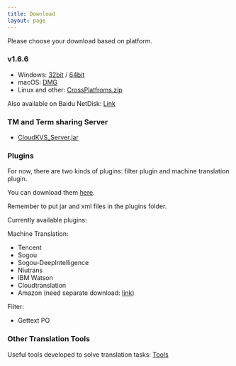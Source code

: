 ```yaml
---
title: Download
layout: page
---
```


Please choose your download based on platform.

### v1.6.6

* Windows: [32bit](https://github.com/xulihang/BasicCAT/releases/download/v1.6.6/BasicCAT-windows-x86.exe) /  [64bit](https://github.com/xulihang/BasicCAT/releases/download/v1.6.6/BasicCAT-windows-x64.exe)
* macOS:  [DMG](https://github.com/xulihang/BasicCAT/releases/download/v1.6.6/BasicCAT_mac.dmg)
* Linux and other:  [CrossPlatfroms.zip](https://github.com/xulihang/BasicCAT/releases/download/v1.6.6/BasicCAT-crossplatforms.zip)

Also available on Baidu NetDisk: [Link](https://pan.baidu.com/s/1HmD4pJ9hIYyK9bnqINtoFQ)


### TM and Term sharing Server

*  [CloudKVS_Server.jar](https://github.com/xulihang/BasicCAT/releases/download/v1.2-beta2/CloudKVS_Server.jar)


### Plugins

For now, there are two kinds of plugins: filter plugin and machine translation plugin.

You can download them [here](https://github.com/xulihang/BasicCAT/releases/download/plugins/all_plugins.zip).

Remember to put jar and xml files in the plugins folder.

Currently available plugins:

Machine Translation:

* Tencent 
* Sogou
* Sogou-DeepIntelligence
* Niutrans
* IBM Watson
* Cloudtranslation
* Amazon (need separate download: [link](https://github.com/xulihang/BasicCAT/releases/download/plugins/amazon.zip))


Filter:

* Gettext PO

### Other Translation Tools

Useful tools developed to solve translation tasks: [Tools](/tools/)

